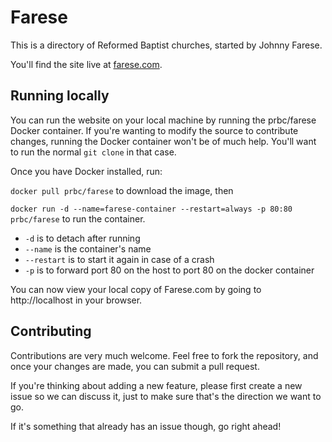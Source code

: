 # Farese

This is a directory of Reformed Baptist churches, started by Johnny Farese.

You'll find the site live at [farese.com](http://farese.com).

## Running locally

You can run the website on your local machine by running the prbc/farese Docker container. If you're wanting to modify the source to contribute changes, running the Docker container won't be of much help. You'll want to run the normal `git clone` in that case. 

Once you have Docker installed, run:

`docker pull prbc/farese` to download the image, then

`docker run -d --name=farese-container --restart=always -p 80:80 prbc/farese` to run the container. 
 - `-d` is to detach after running
 - `--name` is the container's name
 - `--restart` is to start it again in case of a crash
 - `-p` is to forward port 80 on the host to port 80 on the docker container

You can now view your local copy of Farese.com by going to http://localhost in your browser.

## Contributing
Contributions are very much welcome. Feel free to fork the repository, and once your changes are made, you can submit a pull request. 

If you're thinking about adding a new feature, please first create a new issue so we can discuss it, just to make sure that's the direction we want to go.

If it's something that already has an issue though, go right ahead!

